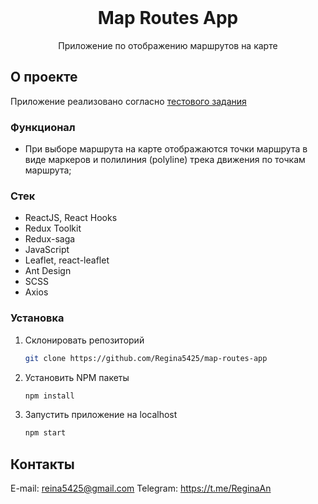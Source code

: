 <!-- PROJECT LOGO -->
<br />
<div align="center">
  <h1 align="center">Map Routes App</h1>

  <p align="center">
    Приложение по отображению маршрутов на карте
  </p>
</div>


<!-- ABOUT THE PROJECT -->
## О проекте

Приложение реализовано согласно <a href="https://docs.google.com/document/d/17GeI1SqJNc9Cp-R6n647tluEf1Qh157C/edit?usp=sharing&ouid=100444235111740431534&rtpof=true&sd=true">тестового задания</a>
<br />

### Функционал

- При выборе маршрута на карте отображаются точки маршрута в виде маркеров и полилиния (polyline) трека движения по точкам маршрута;

### Стек

* ReactJS, React Hooks
* Redux Toolkit
* Redux-saga
* JavaScript
* Leaflet, react-leaflet
* Ant Design
* SCSS
* Axios


<!-- GETTING STARTED -->
### Установка

1. Склонировать репозиторий
   ```sh
   git clone https://github.com/Regina5425/map-routes-app
   ```
2. Установить NPM пакеты
   ```sh
   npm install
   ```
3. Запустить приложение на localhost
   ```js
   npm start
   ```

<!-- CONTACT -->
## Контакты

E-mail: reina5425@gmail.com
Telegram: https://t.me/ReginaAn
